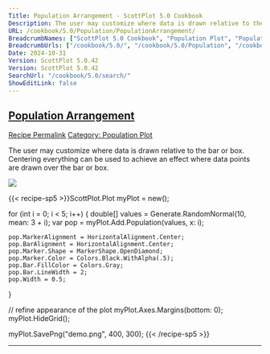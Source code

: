 ```yaml
---
Title: Population Arrangement - ScottPlot 5.0 Cookbook
Description: The user may customize where data is drawn relative to the bar or box. Centering everything can be used to achieve an effect where data points are drawn over the bar or box.
URL: /cookbook/5.0/Population/PopulationArrangement/
BreadcrumbNames: ["ScottPlot 5.0 Cookbook", "Population Plot", "Population Arrangement"]
BreadcrumbUrls: ["/cookbook/5.0/", "/cookbook/5.0/Population", "/cookbook/5.0/Population/PopulationArrangement"]
Date: 2024-10-31
Version: ScottPlot 5.0.42
Version: ScottPlot 5.0.42
SearchUrl: "/cookbook/5.0/search/"
ShowEditLink: false
---
```



<h2 style='border-bottom: 0;'><a href='/cookbook/5.0/Population/PopulationArrangement'>Population Arrangement</a></h2>

<div class="d-flex mb-2">
<a class="btn btn-sm btn-primary me-1" href="/cookbook/5.0/Population/PopulationArrangement">Recipe Permalink</a>
<a class="btn btn-sm btn-success me-1" href="/cookbook/5.0/Population">Category: Population Plot</a>
</div>

The user may customize where data is drawn relative to the bar or box. Centering everything can be used to achieve an effect where data points are drawn over the bar or box.

[![](/cookbook/5.0/images/PopulationArrangement.png?241031194635)](/cookbook/5.0/images/PopulationArrangement.png?241031194635)

{{< recipe-sp5 >}}ScottPlot.Plot myPlot = new();

for (int i = 0; i < 5; i++)
{
    double[] values = Generate.RandomNormal(10, mean: 3 + i);
    var pop = myPlot.Add.Population(values, x: i);

    pop.MarkerAlignment = HorizontalAlignment.Center;
    pop.BarAlignment = HorizontalAlignment.Center;
    pop.Marker.Shape = MarkerShape.OpenDiamond;
    pop.Marker.Color = Colors.Black.WithAlpha(.5);
    pop.Bar.FillColor = Colors.Gray;
    pop.Bar.LineWidth = 2;
    pop.Width = 0.5;
}

// refine appearance of the plot
myPlot.Axes.Margins(bottom: 0);
myPlot.HideGrid();

myPlot.SavePng("demo.png", 400, 300);
{{< /recipe-sp5 >}}

<hr class='my-5 invisible'>


